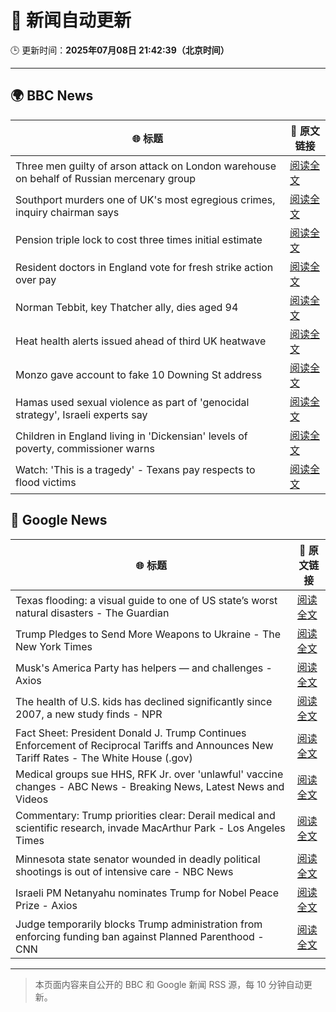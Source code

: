 # 🧠 新闻自动更新

🕒 更新时间：**2025年07月08日 21:42:39（北京时间）**

---

## 🌍 BBC News

| 🌐 标题 | 🔗 原文链接 |
|--------|-------------|
| Three men guilty of arson attack on London warehouse on behalf of Russian mercenary group | [阅读全文](https://www.bbc.com/news/articles/cx2k37x91vlo) |
| Southport murders one of UK's most egregious crimes, inquiry chairman says | [阅读全文](https://www.bbc.com/news/articles/cg5zmlvlrn4o) |
| Pension triple lock to cost three times initial estimate | [阅读全文](https://www.bbc.com/news/articles/cy7nv3pdgr4o) |
| Resident doctors in England vote for fresh strike action over pay | [阅读全文](https://www.bbc.com/news/articles/cren3l8nj8wo) |
| Norman Tebbit, key Thatcher ally, dies aged 94 | [阅读全文](https://www.bbc.com/news/articles/c4gk98ng4e8o) |
| Heat health alerts issued ahead of third UK heatwave | [阅读全文](https://www.bbc.com/weather/articles/cx2jdg56gedo) |
| Monzo gave account to fake 10 Downing St address | [阅读全文](https://www.bbc.com/news/articles/cqjqgxzz8gjo) |
| Hamas used sexual violence as part of 'genocidal strategy', Israeli experts say | [阅读全文](https://www.bbc.com/news/articles/c1mz8gxzg82o) |
| Children in England living in 'Dickensian' levels of poverty, commissioner warns | [阅读全文](https://www.bbc.com/news/articles/cvg8r3vm4llo) |
| Watch: 'This is a tragedy' - Texans pay respects to flood victims | [阅读全文](https://www.bbc.com/news/videos/c70r9ne35rpo) |

## 📰 Google News

| 🌐 标题 | 🔗 原文链接 |
|--------|-------------|
| Texas flooding: a visual guide to one of US state’s worst natural disasters - The Guardian | [阅读全文](https://news.google.com/rss/articles/CBMikgFBVV95cUxQbzlGbmtyMkNFbUdtQm9TRjJyUmw2RmtPNm5nQUdVdU5yOGs1VFhkcEJVN1h4RWdIVU4tX0hjUlRzQUZDNUppYk1XQk92bEpqaFlqR2VMWjVTcXB4bi05Y2FjS2o5SnZSZ2NrS2U0MFZUSGNUdTlRU2hJU1RiRkI3RVF1UUN4ckV6OWlfS3A4c2trdw?oc=5) |
| Trump Pledges to Send More Weapons to Ukraine - The New York Times | [阅读全文](https://news.google.com/rss/articles/CBMifkFVX3lxTFBhMlBHSnV3N09aYXdoOEFXS3c5Qk5hbkt3NnRadTBoRktZRGtFMHVYRzZXZXpkRGVZOC1SR2MtNk5uMXNoZjBrdmpUT0JVWkMwMlBseXJZNzUxbWJmZ0dzNXctM29XbVpYX3M1TEI2UDVhSUtBdzQxV01VdkFPQQ?oc=5) |
| Musk's America Party has helpers — and challenges - Axios | [阅读全文](https://news.google.com/rss/articles/CBMigAFBVV95cUxOZGo4UXpIeXRjVFJDTEhxa0xVenAxTVZVTFFPYzZqVWFNWVhpZjdVa193ZlY1eHBHeTVqeHdyQ1Z4ZXhWbkhSR0ExcnIyTW16cmoxLVpJRlNzUUZSZGs1TGpmSDVOVFNRN0VfMExVWlR1VHFFc3lFWHFMZDFMSy0ySw?oc=5) |
| The health of U.S. kids has declined significantly since 2007, a new study finds - NPR | [阅读全文](https://news.google.com/rss/articles/CBMirAFBVV95cUxQSnpBQjBiT2ZsZWExQ0FObnlmakp6Nk5Ec1dXdUd5OVE0amVxRXBCc0xtSTBiU1JCd1BmVHpkYktnMEl5VFZtSnlBUWVlcXNJcm5IaXVaMFdUNzBJb3VKUDU4MF96cXdSdXBOb1JMZDNrMFRJYkVSWUk0Y0dlR1JaRDFCVHg3Tkw2eWRKY1JGcE41OEdMZzNHUnFoOHZudmVFaFdIdzA3ZVNrVVVL?oc=5) |
| Fact Sheet: President Donald J. Trump Continues Enforcement of Reciprocal Tariffs and Announces New Tariff Rates - The White House (.gov) | [阅读全文](https://news.google.com/rss/articles/CBMi7wFBVV95cUxOTGZHRXV3Nm1RTXBza1pkV2FpdTVGM3QyRWxLUF9Md1JEajJ6QmdCRTd3V01aY2F5RUJBd3BsaDVpaVdZM2VYZ1l3MXVKQ1lvejU2ZWRXMHZuS0lBQ2FnQVNWSFU4N1FVOUs4NjZTSUEyY0JCWFJDaVdJaWxWLWJzRXZHZ3d6d2pLdTJ2Ui1KNGpQb1k5X05lX2lmbnlyY1RETUIxeGV4TV9XNnltWXVDam5kR0U2QWVuVkVBNWFGR2ZnZ0dsZ3E2Wl90TkVTc0hfRjRaZUlmYi1HcVprRzQ5LUI4N0NhRWxFNkVBLXJfOA?oc=5) |
| Medical groups sue HHS, RFK Jr. over 'unlawful' vaccine changes - ABC News - Breaking News, Latest News and Videos | [阅读全文](https://news.google.com/rss/articles/CBMimwFBVV95cUxQZ2JqbHdETUZZSzZVLUNYeWZQVUkyT2pWb0tIc1Mtc19qbDh4WG5RZDRKNFhLT0JuRFI4YUVsMktnMVBTd2xhUDRvbEhTTTZFOTFHUldwRzY2VmlneG51ZktKR1ZVMUJYUzNQSlJUUGswX1VBUDRuM01Ha3NqN0RKVDlqUE0xdUx6em9fTk1LY2VqLXRyYW1XWnJWc9IBoAFBVV95cUxNSjREc2M3Y0RNUHZMNnFGRnczNHZrMk1JbTIyMXNpVC1MeVFfQUF6Q0FKS3VFY3pSa1ZTTmhibC1MbDlhbHJvM1htZU0xWDdEc0hMYWF1QVhYVXpQN0h2b2sxN3E2WURHUWQ0U2RIOFU0Y3dxcjBpT3RBM0RLck1Xa3hTbW43WHJpRlprRnZ3U2dkVVBwT0pTSXZaVGJ0NVlq?oc=5) |
| Commentary: Trump priorities clear: Derail medical and scientific research, invade MacArthur Park - Los Angeles Times | [阅读全文](https://news.google.com/rss/articles/CBMi6gFBVV95cUxQeGNPemEzX2dXQW5MbmdZdUtVc21IVlFrMm1NU0M2Q3R6cHpUaDlQY0VWaGdDVG56RFFBNVdUemprTGJOc21QbDhRQy1YS1dQcU9xQURFb1ZJNVZ0blZ5VXhUVFo1UWc5V3NwT3hFZlhvdVlzMzlHS2J0cFZXZHkwdFROTUNMQXg1Q2R3UmdqRFFLSjZPT1gwMzBnY2ZZYkN0NGhPODFlb2JLWmROR3N2eFBKZHB2cFBCTjR4TC0wOFBSUm9VV29lUHhFUWlyVl81dEtJWUJfVlZUMmkzdkdySkRkWWczX211alE?oc=5) |
| Minnesota state senator wounded in deadly political shootings is out of intensive care - NBC News | [阅读全文](https://news.google.com/rss/articles/CBMitAFBVV95cUxOektQZkJmeW43bS1DeVJjZGJDYjV4NjUzMm5lTU5WRnlJN0RvZFFnT1IybDdlZVk1VUdXUTIyUnVENzFwLURRRWNLWG92ZG9MbTBzaEZqMUQtanh2eU1VQk50dHgtaUpvMThOd1k1UXpEYnYwckxkbUkwUXBkM0Z4VW5GeWpWMXRMWXNRZDJrT2xoMVpsY21WOUFjLWpZb0hUbmRUaXBnejFGamlLTFFsNDE5b0fSAVZBVV95cUxOSmRIY2xUOGZxR01kbm5SRzY4LXdqbDNHVDVjcC1wZWFMY0pfTVZGYlFmTEdkZkRUV2xyc1QwTHdTQUdURnVlU1M5UDZDdlJvODZWY1QtUQ?oc=5) |
| Israeli PM Netanyahu nominates Trump for Nobel Peace Prize - Axios | [阅读全文](https://news.google.com/rss/articles/CBMijAFBVV95cUxOWEw1YVhKdUVBRXlaSkxYaXd1VWhPS3RVMUIybjV4RHg4TWlUVUllT3lkdE03M1BLSmZnUm8tajMzRlhvTmlvM19PT21YMGJ6RjFZYnBHaHR4Qkl2aUJpeTFIcGUyS1dUdDZoVTFvWnR6Rk9pR2d3TlRsYng1Rnd6UXhGSWd5aFcxa1F1Qg?oc=5) |
| Judge temporarily blocks Trump administration from enforcing funding ban against Planned Parenthood - CNN | [阅读全文](https://news.google.com/rss/articles/CBMif0FVX3lxTE42aTZnem4yeERLSXhaQkphVjE2X25WOGNGbEM2VS1IZGhNZkpUV2xYYVhScG9DcXhCSDdDcUd1MlQyWExOQ0s3eUE5RExrOUs1WjNvV2EtcVlaZTlqZHdUWDY4dTd2UjhPbzVBTTYyU0NiRFJjYXpxTzZQTjExa1nSAYQBQVVfeXFMTnpmQlJGaVB5b1FIWTFDTVBKc0Mxb3BXQ0h6RjZXRy1SMmRnOEd3eWswR3I0Mld2T3g1UE52V3FZdmcxdHNQUXBmbFBHUk9hZ0Rud0ctT1lBLXhmQnBrQVFLb2pLc3lMRHR4c2NNczJVSnRGY1g0VU5LeHpLeVNsOE1sbkNf?oc=5) |

---
> 本页面内容来自公开的 BBC 和 Google 新闻 RSS 源，每 10 分钟自动更新。